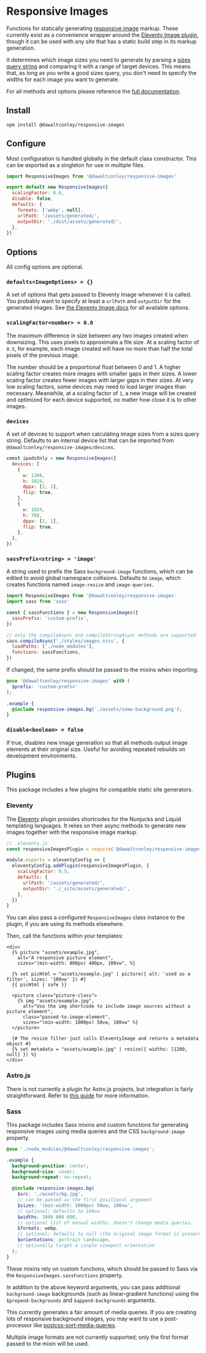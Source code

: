 # Responsive Images

Functions for statically generating
[responsive image](https://developer.mozilla.org/en-US/docs/Learn/HTML/Multimedia_and_embedding/Responsive_images)
markup. These currently exist as a convenience wrapper around the
[Eleventy Image plugin](https://www.11ty.dev/docs/plugins/image/), though it can
be used with any site that has a static build step in its markup generation.

It determines which image sizes you need to generate by parsing a
[sizes query string](https://developer.mozilla.org/en-US/docs/Web/HTML/Element/img#sizes)
and comparing it with a range of target devices. This means that, as long as you
write a good sizes query, you don't need to specify the widths for each image
you want to generate.

For all methods and options please reference the
[full documentation](https://dawaltconley.github.io/responsive-images/).

## Install

```
npm install @dawaltconley/responsive-images
```

## Configure

Most configuration is handled globally in the default class constructor. This
can be exported as a singleton for use in multiple files.

```js
import ResponsiveImages from '@dawaltconley/responsive-images'

export default new ResponsiveImages({
  scalingFactor: 0.6,
  disable: false,
  defaults: {
    formats: ['webp', null],
    urlPath: '/assets/generated/',
    outputDir: './dist/assets/generated/',
  },
})
```

## Options

All config options are optional.

### `defaults<ImageOptions> = {}`

A set of options that gets passed to Eleventy Image whenever it is called. You
probably want to specify at least a `urlPath` and `outputDir` for the generated
images. See [the Eleventy Image docs](https://www.11ty.dev/docs/plugins/image/)
for all available options.

### `scalingFactor<number> = 0.8`

The maximum difference in size between any two images created when downsizing.
This uses pixels to approximate a file size. At a scaling factor of `0.5`, for
example, each image created will have no more than half the total pixels of the
previous image.

The number should be a proportional float between 0 and 1. A higher scaling
factor creates more images with smaller gaps in their sizes. A lower scaling
factor creates fewer images with larger gaps in their sizes. At very low scaling
factors, some devices may need to load larger images than necessary. Meanwhile,
at a scaling factor of `1`, a new image will be created and optimized for each
device supported, no matter how close it is to other images.

### `devices`

A set of devices to support when calculating image sizes from a sizes query
string. Defaults to an internal device list that can be imported from
`@dawaltconley/responsive-images/devices`.

```js
const ipadsOnly = new ResponsiveImages({
  devices: [
    {
      w: 1366,
      h: 1024,
      dppx: [2, 1],
      flip: true,
    },
    {
      w: 1024,
      h: 768,
      dppx: [2, 1],
      flip: true,
    },
  ],
})
```

### `sassPrefix<string> = 'image'`

A string used to prefix the Sass `background-image` functions, which can be
edited to avoid global namespace collisions. Defaults to `image`, which creates
functions named `image-resize` and `image-queries`.

```js
import ResponsiveImages from '@dawaltconley/responsive-images'
import sass from 'sass'

const { sassFunctions } = new ResponsiveImages({
  sassPrefix: 'custom-prefix',
})

// only the compileAsync and compileStringAsync methods are supported
sass.compileAsync('./styles/images.scss', {
  loadPaths: ['./node_modules'],
  functions: sassFunctions,
})
```

If changed, the same prefix should be passed to the mixins when importing.

```scss
@use '@dawaltconley/responsive-images' with (
  $prefix: 'custom-prefix'
);

.example {
  @include responsive-images.bg('./assets/some-background.png');
}
```

### `disable<boolean> = false`

If true, disables new image generation so that all methods output image elements
at their original size. Useful for avoiding repeated rebuilds on development
environments.

## Plugins

This package includes a few plugins for compatible static site generators.

### Eleventy

The [Eleventy](https://www.11ty.dev/docs/) plugin provides shortcodes for the
Nunjucks and Liquid templating languages. It relies on their async methods to
generate new images together with the responsive image markup.

```js
// .eleventy.js
const responsiveImagesPlugin = require('@dawaltconley/responsive-images/eleventy')

module.exports = eleventyConfig => {
  eleventyConfig.addPlugin(responsiveImagesPlugin, {
    scalingFactor: 0.5,
    defaults: {
      urlPath: '/assets/generated/',
      outputDir: './_site/assets/generated/',
    },
  })
}
```

You can also pass a configured `ResponsiveImages` class instance to the plugin,
if you are using its methods elsewhere.

Then, call the functions within your templates:

```njk
<div>
  {% picture "assets/example.jpg",
    alt="A responsive picture element",
    sizes="(min-width: 800px) 400px, 100vw", %}

  {% set picHtml = "assets/example.jpg" | picture({ alt: 'used as a filter', sizes: '100vw' }) #}
  {{ picHtml | safe }}

  <picture class="picture-class">
    {% img "assets/example.jpg",
      alt="Use the img shortcode to include image sources without a picture element",
      class="passed-to-image-element",
      sizes="(min-width: 1000px) 50vw, 100vw" %}
  </picture>

  {# The resize filter just calls EleventyImage and returns a metadata object #}
  {% set metadata = "assets/example.jpg" | resize({ widths: [1200, null] }) %}
</div>
```

### Astro.js

There is not currently a plugin for Astro.js projects, but integration is fairly
straightforward. Refer to
[this guide](https://github.com/dawaltconley/responsive-images/blob/main/solutions/astro.md)
for more information.

### Sass

This package includes Sass mixins and custom functions for generating responsive
images using media queries and the CSS `background-image` property.

```scss
@use './node_modules/@dawaltconley/responsive-images';

.example {
  background-position: center;
  background-size: cover;
  background-repeat: no-repeat;

  @include responsive-images.bg(
    $src: './assets/bg.jpg',
    // can be passed as the first positional argument
    $sizes: '(min-width: 1000px) 50vw, 100vw',
    // optional; defaults to 100vw
    $widths: 1000 800 600,
    // optional list of manual widths. doesn't change media queries.
    $formats: webp,
    // optional; defaults to null (the original image format is preserved).
    $orientations: portrait landscape,
    // optionally target a single viewport orientation
  );
}
```

These mixins rely on custom functions, which should be passed to Sass via the
`ResponsiveImages.sassFunctions` property.

In addition to the above keyword arguments, you can pass additional
`background-image` backgrounds (such as linear-gradient functions) using the
`$prepend-backgrounds` and `$append-backgrounds` arguments.

This currently generates a fair amount of media queries. If you are creating
lots of responsive background images, you may want to use a post-processor like
[postcss-sort-media-queries](https://www.npmjs.com/package/postcss-sort-media-queries).

Multiple image formats are not currently supported; only the first format passed
to the mixin will be used.
